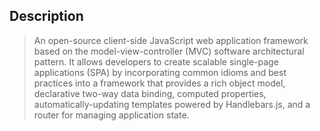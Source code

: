 ##  Description

> An open-source client-side JavaScript web application framework based on the model-view-controller (MVC) software architectural pattern. It allows developers to create scalable single-page applications (SPA) by incorporating common idioms and best practices into a framework that provides a rich object model, declarative two-way data binding, computed properties, automatically-updating templates powered by Handlebars.js, and a router for managing application state.